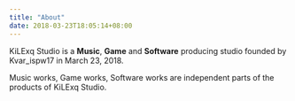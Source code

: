 ```yaml
---
title: "About"
date: 2018-03-23T18:05:14+08:00
---
```

KiLExq Studio is a **Music**, **Game** and **Software** producing studio founded by Kvar_ispw17 in March 23, 2018.

Music works, Game works, Software works are independent parts of the products of KiLExq Studio.